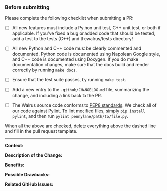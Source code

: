 ### Before submitting

Please complete the following checklist when submitting a PR:

- [ ] All new features must include a Python unit test, C++ unit test,
      or both if applicable.
      If you've fixed a bug or added code that should be tested, add a test to the
      tests (C++) and thewalrus/tests directory!

- [ ] All new Python and C++ code must be clearly commented and documented.
      Python code is documented using Napolean Google style, and C++ code
      is documented using Doxygen.
      If you do make documentation changes, make sure that the docs build and
      render correctly by running `make docs`.

- [ ] Ensure that the test suite passes, by running `make test`.

- [ ] Add a new entry to the `.github/CHANGELOG.md` file, summarizing the
      change, and including a link back to the PR.

- [ ] The Walrus source code conforms to
      [PEP8 standards](https://www.python.org/dev/peps/pep-0008/).
      We check all of our code against [Pylint](https://www.pylint.org/).
      To lint modified files, simply `pip install pylint`, and then
      run `pylint pennylane/path/to/file.py`.

When all the above are checked, delete everything above the dashed
line and fill in the pull request template.

------------------------------------------------------------------------------------------------------------

**Context:**

**Description of the Change:**

**Benefits:**

**Possible Drawbacks:**

**Related GitHub Issues:**
